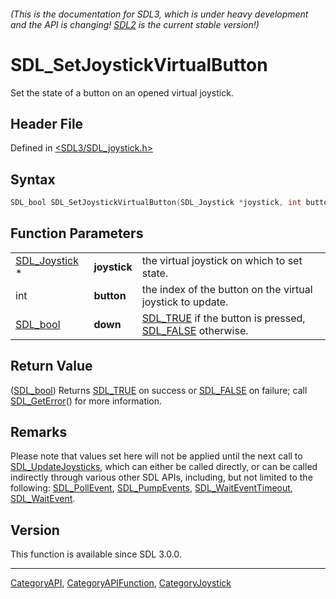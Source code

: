 ###### (This is the documentation for SDL3, which is under heavy development and the API is changing! [SDL2](https://wiki.libsdl.org/SDL2/) is the current stable version!)
# SDL_SetJoystickVirtualButton

Set the state of a button on an opened virtual joystick.

## Header File

Defined in [<SDL3/SDL_joystick.h>](https://github.com/libsdl-org/SDL/blob/main/include/SDL3/SDL_joystick.h)

## Syntax

```c
SDL_bool SDL_SetJoystickVirtualButton(SDL_Joystick *joystick, int button, SDL_bool down);
```

## Function Parameters

|                                |              |                                                                                  |
| ------------------------------ | ------------ | -------------------------------------------------------------------------------- |
| [SDL_Joystick](SDL_Joystick) * | **joystick** | the virtual joystick on which to set state.                                      |
| int                            | **button**   | the index of the button on the virtual joystick to update.                       |
| [SDL_bool](SDL_bool)           | **down**     | [SDL_TRUE](SDL_TRUE) if the button is pressed, [SDL_FALSE](SDL_FALSE) otherwise. |

## Return Value

([SDL_bool](SDL_bool)) Returns [SDL_TRUE](SDL_TRUE) on success or
[SDL_FALSE](SDL_FALSE) on failure; call [SDL_GetError](SDL_GetError)() for
more information.

## Remarks

Please note that values set here will not be applied until the next call to
[SDL_UpdateJoysticks](SDL_UpdateJoysticks), which can either be called
directly, or can be called indirectly through various other SDL APIs,
including, but not limited to the following:
[SDL_PollEvent](SDL_PollEvent), [SDL_PumpEvents](SDL_PumpEvents),
[SDL_WaitEventTimeout](SDL_WaitEventTimeout),
[SDL_WaitEvent](SDL_WaitEvent).

## Version

This function is available since SDL 3.0.0.

----
[CategoryAPI](CategoryAPI), [CategoryAPIFunction](CategoryAPIFunction), [CategoryJoystick](CategoryJoystick)

